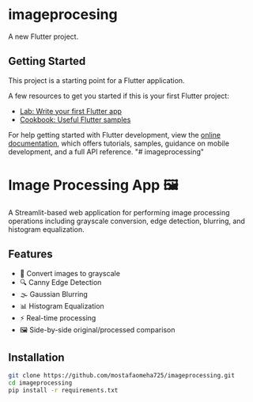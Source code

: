 # imageprocesing

A new Flutter project.

## Getting Started

This project is a starting point for a Flutter application.

A few resources to get you started if this is your first Flutter project:

- [Lab: Write your first Flutter app](https://docs.flutter.dev/get-started/codelab)
- [Cookbook: Useful Flutter samples](https://docs.flutter.dev/cookbook)

For help getting started with Flutter development, view the
[online documentation](https://docs.flutter.dev/), which offers tutorials,
samples, guidance on mobile development, and a full API reference.
"# imageprocessing" 

# Image Processing App 🖼️

A Streamlit-based web application for performing image processing operations including grayscale conversion, edge detection, blurring, and histogram equalization.

## Features
- 🎨 Convert images to grayscale
- 🔍 Canny Edge Detection
- 🌫 Gaussian Blurring
- 📊 Histogram Equalization
- ⚡ Real-time processing
- 🖼️ Side-by-side original/processed comparison

## Installation
```bash
git clone https://github.com/mostafaomeha725/imageprocessing.git
cd imageprocessing
pip install -r requirements.txt
